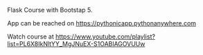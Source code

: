 Flask Course with Bootstap 5.

App can be reached on https://pythonicapp.pythonanywhere.com

Watch course at https://www.youtube.com/playlist?list=PL6X8IkNltYY_MgJNuEX-S1OABlAGOVUUw
